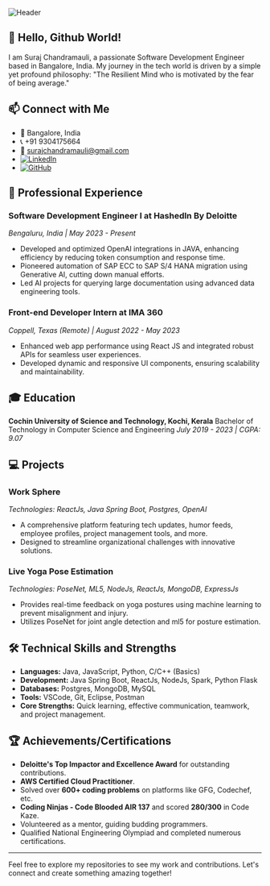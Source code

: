 ![Header](./your-header-image-name.png)

## 👋 Hello, Github World!

I am Suraj Chandramauli, a passionate Software Development Engineer based in Bangalore, India. My journey in the tech world is driven by a simple yet profound philosophy: "The Resilient Mind who is motivated by the fear of being average."

## 📫 Connect with Me

- 📍 Bangalore, India
- 📞 +91 9304175664
- 📧 [surajchandramauli@gmail.com](mailto:surajchandramauli@gmail.com)
- [![LinkedIn](https://img.shields.io/badge/LinkedIn-Connect-blue)](https://www.linkedin.com/in/surajchandramauli/)
- [![GitHub](https://img.shields.io/badge/GitHub-Follow-black)](https://github.com/SurajChandramauli)

## 🏢 Professional Experience

### Software Development Engineer I at HashedIn By Deloitte
*Bengaluru, India | May 2023 - Present*

- Developed and optimized OpenAI integrations in JAVA, enhancing efficiency by reducing token consumption and response time.
- Pioneered automation of SAP ECC to SAP S/4 HANA migration using Generative AI, cutting down manual efforts.
- Led AI projects for querying large documentation using advanced data engineering tools.

### Front-end Developer Intern at IMA 360
*Coppell, Texas (Remote) | August 2022 - May 2023*

- Enhanced web app performance using React JS and integrated robust APIs for seamless user experiences.
- Developed dynamic and responsive UI components, ensuring scalability and maintainability.

## 🎓 Education

**Cochin University of Science and Technology, Kochi, Kerala** 
Bachelor of Technology in Computer Science and Engineering 
*July 2019 - 2023 | CGPA: 9.07*

## 💻 Projects

### Work Sphere
*Technologies: ReactJs, Java Spring Boot, Postgres, OpenAI*

- A comprehensive platform featuring tech updates, humor feeds, employee profiles, project management tools, and more.
- Designed to streamline organizational challenges with innovative solutions.

### Live Yoga Pose Estimation
*Technologies: PoseNet, ML5, NodeJs, ReactJs, MongoDB, ExpressJs*

- Provides real-time feedback on yoga postures using machine learning to prevent misalignment and injury.
- Utilizes PoseNet for joint angle detection and ml5 for posture estimation.

## 🛠 Technical Skills and Strengths

- **Languages:** Java, JavaScript, Python, C/C++ (Basics)
- **Development:** Java Spring Boot, ReactJs, NodeJs, Spark, Python Flask
- **Databases:** Postgres, MongoDB, MySQL
- **Tools:** VSCode, Git, Eclipse, Postman
- **Core Strengths:** Quick learning, effective communication, teamwork, and project management.

## 🏆 Achievements/Certifications

- **Deloitte's Top Impactor and Excellence Award** for outstanding contributions.
- **AWS Certified Cloud Practitioner**.
- Solved over **600+ coding problems** on platforms like GFG, Codechef, etc.
- **Coding Ninjas - Code Blooded AIR 137** and scored **280/300** in Code Kaze.
- Volunteered as a mentor, guiding budding programmers.
- Qualified National Engineering Olympiad and completed numerous certifications.

---

Feel free to explore my repositories to see my work and contributions. Let's connect and create something amazing together!
